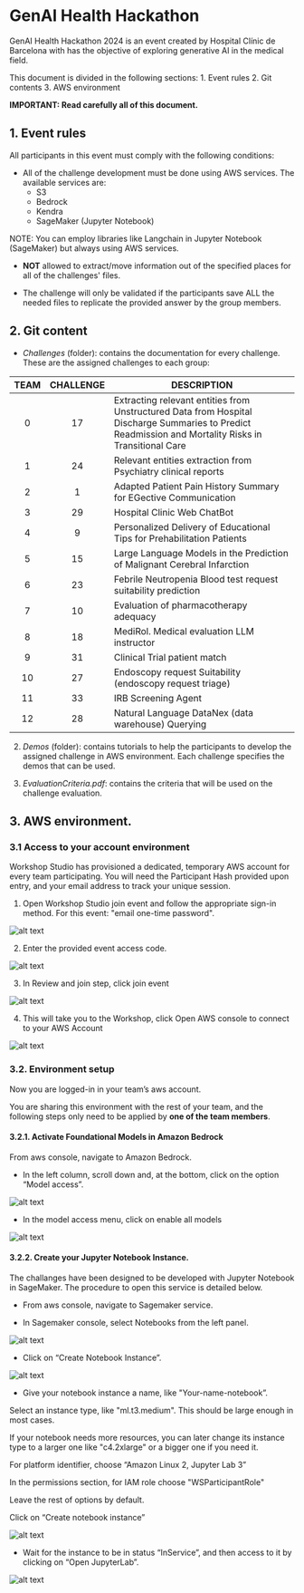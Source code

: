 # GenAI Health Hackathon

GenAI Health Hackathon 2024 is an event created by Hospital Clínic de Barcelona with has the objective of exploring generative AI in the medical field. 


This document is divided in the following sections:
    1. Event rules
    2. Git contents
    3. AWS environment


**IMPORTANT: Read carefully all of this document.**

## 1. Event rules
All participants in this event must comply with the following conditions:
- All of the challenge development must be done using AWS services. The available services are:
    - S3
    - Bedrock 
    - Kendra
    - SageMaker (Jupyter Notebook)

NOTE: You can employ libraries like Langchain in Jupyter Notebook (SageMaker) but always using AWS services.

- **NOT** allowed to extract/move information out of the specified places for all of the challenges' files.

- The challenge will only be validated if the participants save ALL the needed files to replicate the provided answer by the group members.

## 2. Git content

- *Challenges* (folder): contains the documentation for every challenge. These are the assigned challenges to each group:


|TEAM | CHALLENGE | DESCRIPTION|
|:-:|:-:|---|
0|17|Extracting relevant entities from Unstructured Data from Hospital Discharge Summaries to Predict Readmission and Mortality Risks in Transitional Care
1|24|Relevant entities extraction from Psychiatry clinical reports
2|1|Adapted Patient Pain History Summary for EGective Communication
3|29|Hospital Clinic Web ChatBot
4|9|Personalized Delivery of Educational Tips for Prehabilitation Patients
5|15|Large Language Models in the Prediction of Malignant Cerebral Infarction
6|23|Febrile Neutropenia Blood test request suitability prediction
7|10|Evaluation of pharmacotherapy adequacy
8|18|MediRol. Medical evaluation LLM instructor
9|31|Clinical Trial patient match
10|27|Endoscopy request Suitability (endoscopy request triage)
11|33|IRB Screening Agent
12|28|Natural Language DataNex (data warehouse) Querying

2. *Demos* (folder): contains tutorials to help the participants to develop the assigned challenge in AWS environment. Each challenge specifies the demos that can be used.

3. *EvaluationCriteria.pdf*: contains the criteria that will be used on the challenge evaluation.

## 3. AWS environment.
### 3.1 Access to your account environment
Workshop Studio has provisioned a dedicated, temporary AWS account for every team participating. You will need the Participant Hash provided upon entry, and your email address to track your unique session.

1. Open Workshop Studio join event and follow the appropriate sign-in method. For this event: "email one-time password".

![alt text](images/image-5.png)

2. Enter the provided event access code.

![alt text](images/image-6.png)

3. In Review and join step, click join event

![alt text](images/image-7.png)

4. This will take you to the Workshop, click Open AWS console to connect to your AWS Account

![alt text](images/image-8.png)


### 3.2. Environment setup
Now you are logged-in in your team’s aws account.

You are sharing this environment with the rest of your team, and the following steps only need to be applied by **one of the team members**.
#### 3.2.1. Activate Foundational Models in Amazon Bedrock
From aws console, navigate to Amazon Bedrock.

- In the left column, scroll down and, at the bottom, click on the option “Model access”.

![alt text](images/image.png)

- In the model access menu, click on enable all models

![alt text](images/image-1.png)

#### 3.2.2. Create your Jupyter Notebook Instance.
The challanges have been designed to be developed with Jupyter Notebook in SageMaker. The procedure to open this service is detailed below. 

- From aws console, navigate to Sagemaker service.

- In Sagemaker console, select Notebooks from the left panel.

![alt text](images/image-2.png)

- Click on “Create Notebook Instance”.

![alt text](images/image-3.png)

- Give your notebook instance a name, like "Your-name-notebook”.

Select an instance type, like "ml.t3.medium". This should be large enough in most cases.

If your notebook needs more resources, you can later change its instance type to a larger one like "c4.2xlarge" or a bigger one if you need it.

For platform identifier, choose “Amazon Linux 2, Jupyter Lab 3”

In the permissions section, for IAM role choose "WSParticipantRole"

Leave the rest of options by default.

Click on “Create notebook instance”

![alt text](images/image-notebook-conf.png)

- Wait for the instance to be in status “InService”, and then access to it by clicking on “Open JupyterLab”.

![alt text](images/image-4.png)
